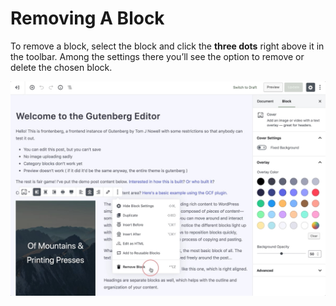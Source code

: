 # Removing A Block

To remove a block, select the block and click the **three dots** right above it in the toolbar. Among the settings there you’ll see the option to remove or delete the chosen block.

![Remove a block](img/gutenberg-block-remove.jpg)
